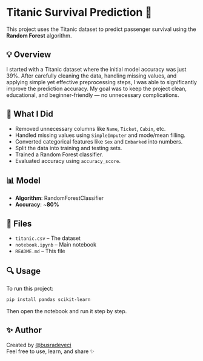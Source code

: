 # Titanic Survival Prediction 🚢

This project uses the Titanic dataset to predict passenger survival using the **Random Forest** algorithm.

## 💡 Overview
I started with a Titanic dataset where the initial model accuracy was just 39%.
After carefully cleaning the data, handling missing values, and applying simple yet effective preprocessing steps, I was able to significantly improve the prediction accuracy.
My goal was to keep the project clean, educational, and beginner-friendly — no unnecessary complications.

## 🧠 What I Did
- Removed unnecessary columns like `Name`, `Ticket`, `Cabin`, etc.
- Handled missing values using `SimpleImputer` and mode/mean filling.
- Converted categorical features like `Sex` and `Embarked` into numbers.
- Split the data into training and testing sets.
- Trained a Random Forest classifier.
- Evaluated accuracy using `accuracy_score`.

## 📊 Model
- **Algorithm**: RandomForestClassifier  
- **Accuracy**: ~**80%**

## 📁 Files
- `titanic.csv` – The dataset  
- `notebook.ipynb` – Main notebook  
- `README.md` – This file  

## 🔍 Usage
To run this project:

```bash
pip install pandas scikit-learn
```

Then open the notebook and run it step by step.

## ✨ Author
Created by [@busradeveci](https://www.kaggle.com/busradeveci)  
Feel free to use, learn, and share ✨
